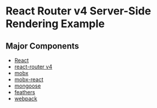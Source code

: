 React Router v4 Server-Side Rendering Example
=============================

## Major Components

- [React](https://facebook.github.io/react/)
- [react-router v4](https://reacttraining.com/react-router/web/guides/quick-start)
- [mobx](https://github.com/mobxjs/mobx)
- [mobx-react](https://github.com/mobxjs/mobx-react)
- [mongoose](http://mongoosejs.com/)
- [feathers](https://docs.feathersjs.com/)
- [webpack](https://webpack.github.io/)
